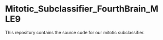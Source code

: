 # Mitotic_Subclassifier_FourthBrain_MLE9
This repository contains the source code for our mitotic subclassifier.
